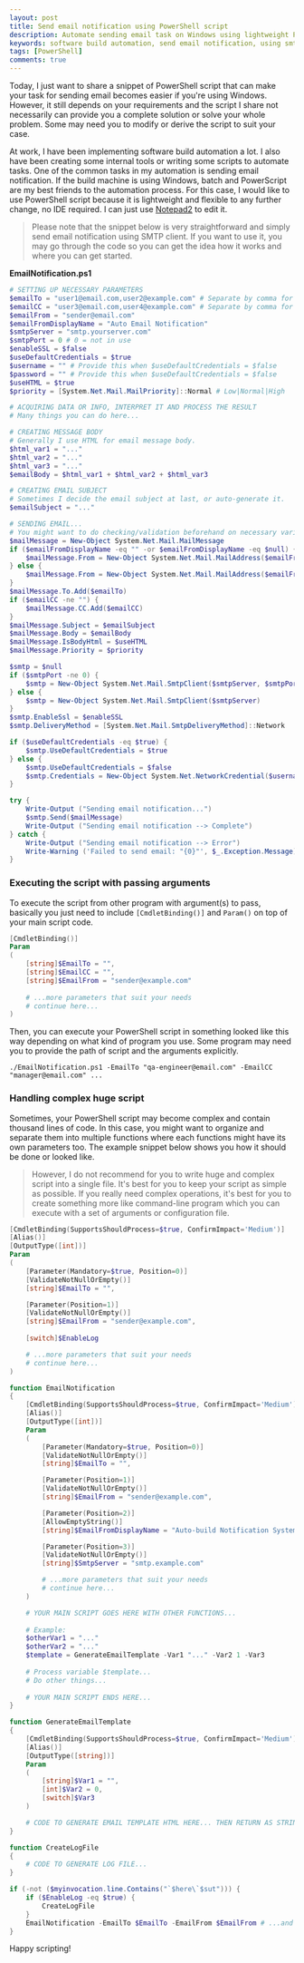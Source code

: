 ```yaml
---
layout: post
title: Send email notification using PowerShell script
description: Automate sending email task on Windows using lightweight PowerShell script with SMTP client.
keywords: software build automation, send email notification, using smtp client in powershell, software build notification
tags: [PowerShell]
comments: true
---
```


Today, I just want to share a snippet of PowerShell script that can make your task for sending email becomes easier if you're using Windows. However, it still depends on your requirements and the script I share not necessarily can provide you a complete solution or solve your whole problem. Some may need you to modify or derive the script to suit your case.

At work, I have been implementing software build automation a lot. I also have been creating some internal tools or writing some scripts to automate tasks. One of the common tasks in my automation is sending email notification. If the build machine is using Windows, batch and PowerScript are my best friends to the automation process. For this case, I would like to use PowerShell script because it is lightweight and flexible to any further change, no IDE required. I can just use [Notepad2](https://xhmikosr.github.io/notepad2-mod/) to edit it.

> Please note that the snippet below is very straightforward and simply send email notification using SMTP client. If you want to use it, you may go through the code so you can get the idea how it works and where you can get started.

**EmailNotification.ps1**

```powershell
# SETTING UP NECESSARY PARAMETERS
$emailTo = "user1@email.com,user2@example.com" # Separate by comma for multiple email addresses
$emailCC = "user3@email.com,user4@example.com" # Separate by comma for multiple email addresses
$emailFrom = "sender@email.com"
$emailFromDisplayName = "Auto Email Notification"
$smtpServer = "smtp.yourserver.com"
$smtpPort = 0 # 0 = not in use
$enableSSL = $false
$useDefaultCredentials = $true
$username = "" # Provide this when $useDefaultCredentials = $false
$password = "" # Provide this when $useDefaultCredentials = $false
$useHTML = $true
$priority = [System.Net.Mail.MailPriority]::Normal # Low|Normal|High

# ACQUIRING DATA OR INFO, INTERPRET IT AND PROCESS THE RESULT
# Many things you can do here...

# CREATING MESSAGE BODY
# Generally I use HTML for email message body.
$html_var1 = "..."
$html_var2 = "..."
$html_var3 = "..."
$emailBody = $html_var1 + $html_var2 + $html_var3

# CREATING EMAIL SUBJECT
# Sometimes I decide the email subject at last, or auto-generate it.
$emailSubject = "..."

# SENDING EMAIL...
# You might want to do checking/validation beforehand on necessary variables
$mailMessage = New-Object System.Net.Mail.MailMessage
if ($emailFromDisplayName -eq "" -or $emailFromDisplayName -eq $null) {
    $mailMessage.From = New-Object System.Net.Mail.MailAddress($emailFrom)
} else {
    $mailMessage.From = New-Object System.Net.Mail.MailAddress($emailFrom, $emailFromDisplayName)
}
$mailMessage.To.Add($emailTo)
if ($emailCC -ne "") {
    $mailMessage.CC.Add($emailCC)
}
$mailMessage.Subject = $emailSubject
$mailMessage.Body = $emailBody
$mailMessage.IsBodyHtml = $useHTML
$mailMessage.Priority = $priority

$smtp = $null
if ($smtpPort -ne 0) {
    $smtp = New-Object System.Net.Mail.SmtpClient($smtpServer, $smtpPort)
} else {
    $smtp = New-Object System.Net.Mail.SmtpClient($smtpServer)
}
$smtp.EnableSsl = $enableSSL
$smtp.DeliveryMethod = [System.Net.Mail.SmtpDeliveryMethod]::Network

if ($useDefaultCredentials -eq $true) {
    $smtp.UseDefaultCredentials = $true
} else {
    $smtp.UseDefaultCredentials = $false
    $smtp.Credentials = New-Object System.Net.NetworkCredential($username, $password)
}

try {
    Write-Output ("Sending email notification...")
    $smtp.Send($mailMessage)
    Write-Output ("Sending email notification --> Complete")
} catch {
    Write-Output ("Sending email notification --> Error")
    Write-Warning ('Failed to send email: "{0}"', $_.Exception.Message)
}
```

### Executing the script with passing arguments

To execute the script from other program with argument(s) to pass, basically you just need to include `[CmdletBinding()]` and `Param()` on top of your main script code.

```powershell
[CmdletBinding()]
Param
(
    [string]$EmailTo = "",
    [string]$EmailCC = "",
    [string]$EmailFrom = "sender@example.com"
    
    # ...more parameters that suit your needs
    # continue here...
)
```

Then, you can execute your PowerShell script in something looked like this way depending on what kind of program you use. Some program may need you to provide the path of script and the arguments explicitly.

```
./EmailNotification.ps1 -EmailTo "qa-engineer@email.com" -EmailCC "manager@email.com" ...
```

### Handling complex huge script

Sometimes, your PowerShell script may become complex and contain thousand lines of code. In this case, you might want to organize and separate them into multiple functions where each functions might have its own parameters too. The example snippet below shows you how it should be done or looked like.

> However, I do not recommend for you to write huge and complex script into a single file. It's best for you to keep your script as simple as possible. If you really need complex operations, it's best for you to create something more like command-line program which you can execute with a set of arguments or configuration file.

```powershell
[CmdletBinding(SupportsShouldProcess=$true, ConfirmImpact='Medium')]
[Alias()]
[OutputType([int])]
Param
(
    [Parameter(Mandatory=$true, Position=0)]
    [ValidateNotNullOrEmpty()]
    [string]$EmailTo = "",

    [Parameter(Position=1)]
    [ValidateNotNullOrEmpty()]
    [string]$EmailFrom = "sender@example.com",
    
    [switch]$EnableLog

    # ...more parameters that suit your needs
    # continue here...
)

function EmailNotification
{
    [CmdletBinding(SupportsShouldProcess=$true, ConfirmImpact='Medium')]
    [Alias()]
    [OutputType([int])]
    Param
    (
        [Parameter(Mandatory=$true, Position=0)]
        [ValidateNotNullOrEmpty()]
        [string]$EmailTo = "",

        [Parameter(Position=1)]
        [ValidateNotNullOrEmpty()]
        [string]$EmailFrom = "sender@example.com",

        [Parameter(Position=2)]
        [AllowEmptyString()]
        [string]$EmailFromDisplayName = "Auto-build Notification System",

        [Parameter(Position=3)]
        [ValidateNotNullOrEmpty()]
        [string]$SmtpServer = "smtp.example.com"

        # ...more parameters that suit your needs
        # continue here...
    )

    # YOUR MAIN SCRIPT GOES HERE WITH OTHER FUNCTIONS...
    
    # Example:
    $otherVar1 = "..."
    $otherVar2 = "..."
    $template = GenerateEmailTemplate -Var1 "..." -Var2 1 -Var3
    
    # Process variable $template...
    # Do other things...
    
    # YOUR MAIN SCRIPT ENDS HERE...
}

function GenerateEmailTemplate
{
    [CmdletBinding(SupportsShouldProcess=$true, ConfirmImpact='Medium')]
    [Alias()]
    [OutputType([string])]
    Param
    (
        [string]$Var1 = "",
        [int]$Var2 = 0,
        [switch]$Var3
    )

    # CODE TO GENERATE EMAIL TEMPLATE HTML HERE... THEN RETURN AS STRING.
}

function CreateLogFile
{
    # CODE TO GENERATE LOG FILE...
}

if (-not ($myinvocation.line.Contains("`$here\`$sut"))) {
    if ($EnableLog -eq $true) {
        CreateLogFile
    }
    EmailNotification -EmailTo $EmailTo -EmailFrom $EmailFrom # ...and more parameters here...
}
```

Happy scripting!
